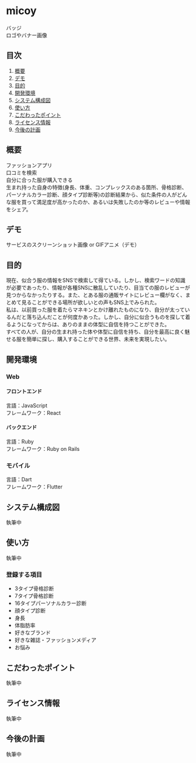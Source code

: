 # micoy
バッジ<br>
ロゴやバナー画像

## 目次
1. [概要](#about)
1. [デモ](#demo)
1. [目的](#purpose)
1. [開発環境](#dev)
1. [システム構成図](#systemConfiguration)
1. [使い方](#use)
1. [こだわったポイント](#sticking)
1. [ライセンス情報](#license)
1. [今後の計画](#nextSteps)

<h2 id="about">概要</h2>
ファッションアプリ<br>
口コミを検索<br>
自分に合った服が購入できる<br>
生まれ持った自身の特徴(身長、体重、コンプレックスのある箇所、骨格診断、パーソナルカラー診断、顔タイプ診断等)の診断結果から、似た条件の人がどんな服を買って満足度が高かったのか、あるいは失敗したのか等のレビューや情報をシェア。

<h2 id="demo">デモ</h2>
サービスのスクリーンショット画像 or GIFアニメ（デモ）

<h2 id="purpose">目的</h2>
現在、似合う服の情報をSNSで検索して得ている。しかし、検索ワードの知識が必要であったり、情報が各種SNSに散乱していたり、目当ての服のレビューが見つからなかったりする。また、とある服の通販サイトにレビュー欄がなく、まとめて見ることができる場所が欲しいとの声もSNS上でみられた。<br>
私は、以前買った服を着たらマネキンとかけ離れたものになり、自分が太っているんだと落ち込んだことが何度かあった。しかし、自分に似合うものを探して着るようになってからは、ありのままの体型に自信を持つことができた。<br>
すべての人が、自分の生まれ持った体や体型に自信を持ち、自分を最高に良く魅せる服を簡単に探し、購入することができる世界、未来を実現したい。

<h2 id="dev">開発環境</h2>
<h3>Web</h3>
<h4>フロントエンド</h4>
言語：JavaScript<br>
フレームワーク：React
<h4>バックエンド</h4>
言語：Ruby<br>
フレームワーク：Ruby on Rails
<h3>モバイル</h3>
言語：Dart<br>
フレームワーク：Flutter

<h2 id="systemConfiguration">システム構成図</h2>
執筆中

<h2 id="use">使い方</h2>
執筆中

<h3>登録する項目</h3>
<ul>
  <li>3タイプ骨格診断</li>
  <li>7タイプ骨格診断</li>
  <li>16タイプパーソナルカラー診断</li>
  <li>顔タイプ診断</li>
  <li>身長</li>
  <li>体脂肪率</li>
  <li>好きなブランド</li>
  <li>好きな雑誌・ファッションメディア</li>
  <li>お悩み</li>
</ul>

<h2 id="sticking">こだわったポイント</h2>
執筆中

<h2 id="license">ライセンス情報</h2>
執筆中

<h2 id="nextSteps">今後の計画</h2>
執筆中
